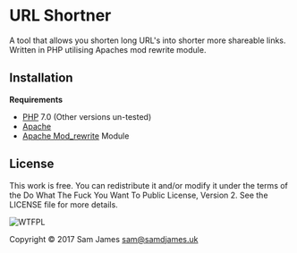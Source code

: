 # URL Shortner

A tool that allows you shorten long URL's into shorter more shareable links. Written in PHP utilising Apaches mod rewrite module.
## Installation

**Requirements**
 * [PHP](http://php.net/) 7.0 (Other versions un-tested)
 * [Apache](https://httpd.apache.org/)
 * [Apache Mod_rewrite](http://httpd.apache.org/docs/current/mod/mod_rewrite.html) Module

## License

This work is free. You can redistribute it and/or modify it under the
terms of the Do What The Fuck You Want To Public License, Version 2. See the LICENSE file for more details.

![WTFPL](http://www.wtfpl.net/wp-content/uploads/2012/12/wtfpl-badge-1.png)

Copyright © 2017 Sam James <sam@samdjames.uk>